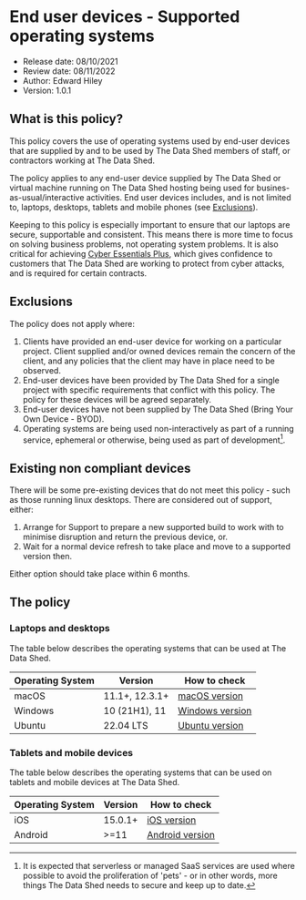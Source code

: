 # End user devices - Supported operating systems

- Release date: 08/10/2021
- Review date: 08/11/2022
- Author: Edward Hiley
- Version: 1.0.1

## What is this policy?

This policy covers the use of operating systems used by end-user devices that
are supplied by and to be used by The Data Shed members of staff, or contractors
working at The Data Shed.

The policy applies to any end-user device supplied by The Data Shed or virtual
machine running on The Data Shed hosting being used for
busines-as-usual/interactive activities. End user devices includes, and is not
limited to, laptops, desktops, tablets and mobile phones (see
[Exclusions](#exclusions)).

Keeping to this policy is especially important to ensure that our laptops are
secure, supportable and consistent. This means there is more time to focus on
solving business problems, not operating system problems. It is also critical
for achieving
[Cyber Essentials Plus](https://www.ncsc.gov.uk/cyberessentials/overview), which
gives confidence to customers that The Data Shed are working to protect from
cyber attacks, and is required for certain contracts.

## Exclusions

The policy does not apply where:

1. Clients have provided an end-user device for working on a particular project.
   Client supplied and/or owned devices remain the concern of the client, and
   any policies that the client may have in place need to be observed.
1. End-user devices have been provided by The Data Shed for a single project
   with specific requirements that conflict with this policy. The policy for
   these devices will be agreed separately.
1. End-user devices have not been supplied by The Data Shed (Bring Your Own
   Device - BYOD).
1. Operating systems are being used non-interactively as part of a running
   service, ephemeral or otherwise, being used as part of development[^1].

[^1]:
    It is expected that serverless or managed SaaS services are used where
    possible to avoid the proliferation of 'pets' - or in other words, more
    things The Data Shed needs to secure and keep up to date.

## Existing non compliant devices

There will be some pre-existing devices that do not meet this policy - such as
those running linux desktops. There are considered out of support, either:

1. Arrange for Support to prepare a new supported build to work with to minimise
   disruption and return the previous device, or.
1. Wait for a normal device refresh to take place and move to a supported
   version then.

Either option should take place within 6 months.

## The policy

### Laptops and desktops

The table below describes the operating systems that can be used at The Data
Shed.

| Operating System | Version        | How to check                                                                                                                                                                         |
| ---------------- | -------------- | ------------------------------------------------------------------------------------------------------------------------------------------------------------------------------------ |
| macOS            | 11.1+, 12.3.1+ | [macOS version](https://support.apple.com/en-us/HT201260)                                                                                                                            |
| Windows          | 10 (21H1), 11  | [Windows version](https://support.microsoft.com/en-us/windows/which-version-of-windows-operating-system-am-i-running-628bec99-476a-2c13-5296-9dd081cdd808#WindowsVersion=Windows_10) |
| Ubuntu           | 22.04 LTS      | [Ubuntu version](https://refspecs.linuxfoundation.org/LSB_3.0.0/LSB-PDA/LSB-PDA/lsbrelease.html)                                                                                     |

### Tablets and mobile devices

The table below describes the operating systems that can be used on tablets and
mobile devices at The Data Shed.

| Operating System | Version | How to check                                                                  |
| ---------------- | ------- | ----------------------------------------------------------------------------- |
| iOS              | 15.0.1+ | [iOS version](https://support.apple.com/en-gb/HT201685)                       |
| Android          | >=11    | [Android version](https://support.google.com/android/answer/7680439?hl=en-GB) |
